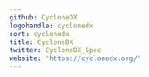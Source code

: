 ```yaml
---
github: CycloneDX
logohandle: cyclonedx
sort: cyclonedx
title: CycloneDX
twitter: CycloneDX_Spec
website: 'https://cyclonedx.org/'
---
```


